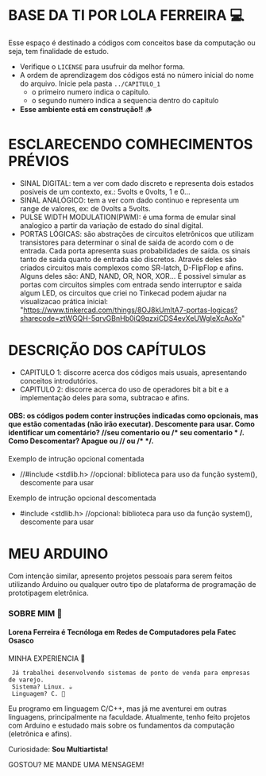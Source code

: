 # BASE DA TI POR LOLA FERREIRA 💻
Esse espaço é destinado a códigos com conceitos base da computação ou seja, tem finalidade de estudo. 
   + Verifique o `LICENSE` para usufruir da melhor forma.
   + A ordem de aprendizagem dos códigos está no número inicial do nome do arquivo. Inicie pela pasta `../CAPITULO_1`
     + o primeiro numero indica o capitulo.
     + o segundo numero indica a sequencia dentro do capitulo
   + **Esse ambiente está em construção!!** 🪵
     
# ESCLARECENDO COMHECIMENTOS PRÉVIOS
  + SINAL DIGITAL: tem a ver com dado discreto e representa dois estados posiveis de um contexto, ex.: 5volts e 0volts, 1 e 0...
  + SINAL ANALÓGICO: tem a ver com dado continuo e representa um range de valores, ex: de 0volts a 5volts.
  + PULSE WIDTH MODULATION(PWM): é uma forma de emular sinal analogico a partir da variação de estado do sinal digital.
  + PORTAS LÓGICAS: são abstrações de circuitos eletrônicos que utilizam transistores para determinar o sinal de saida de acordo com o de entrada. Cada porta apresenta suas probabilidades de saída. os sinais tanto de saida quanto de entrada são discretos. Através deles são criados circuitos mais complexos como SR-latch, D-FlipFlop e afins.
Alguns deles são: AND, NAND, OR, NOR, XOR... É possivel simular as portas com circuitos simples com entrada sendo interruptor e saida algum LED, os circuitos que criei no Tinkecad podem ajudar na visualizacao prática inicial: 
"https://www.tinkercad.com/things/8OJ8kUmItA7-portas-logicas?sharecode=ztWGQH-5qrvGBnHb0iQ9qzxiCDS4evXeUWgIeXcAoXo"

# DESCRIÇÃO DOS CAPÍTULOS
  + CAPITULO 1: discorre acerca dos códigos mais usuais, apresentando conceitos introdutórios.
  + CAPITULO 2: discorre acerca do uso de operadores bit a bit e a implementação deles para soma, subtracao e afins.
#### OBS: os códigos podem conter instruções indicadas como opcionais, mas que estão comentadas (não irão executar). Descomente para usar. Como identificar um comentário? //seu comentario ou /* seu comentario * /. Como Descomentar? Apague ou // ou /* */. 
Exemplo de intrução opcional comentada
- //#include <stdlib.h> //opcional: biblioteca para uso da função system(), descomente para usar

Exemplo de intrução opcional descomentada
- #include <stdlib.h> //opcional: biblioteca para uso da função system(), descomente para usar

# MEU ARDUINO
Com intenção similar, apresento projetos pessoais para serem feitos utilizando Arduino ou qualquer outro tipo de plataforma de programação de prototipagem eletrônica.

### SOBRE MIM 🔖
#### Lorena Ferreira é Tecnóloga em Redes de Computadores pela Fatec Osasco
MINHA EXPERIENCIA 🔽

     Já trabalhei desenvolvendo sistemas de ponto de venda para empresas de varejo. 
     Sistema? Linux. ☕
     Linguagem? C. 🦖
Eu programo em linguagem C/C++, mas já me aventurei em outras linguagens, principalmente na faculdade.
Atualmente, tenho feito projetos com Arduino e estudado mais sobre os fundamentos da computação (eletrônica e afins).

Curiosidade: **Sou Multiartista!**

GOSTOU? ME MANDE UMA MENSAGEM!
